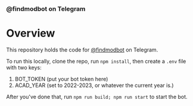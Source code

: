 ### @findmodbot on Telegram

# Overview
This repository holds the code for [@findmodbot](https://t.me/findmodbot) on Telegram.

To run this locally, clone the repo, run `npm install`, then create a `.env` file with two keys:
1. BOT_TOKEN (put your bot token here)
2. ACAD_YEAR (set to 2022-2023, or whatever the current year is.)

After you've done that, run `npm run build; npm run start` to start the bot.
